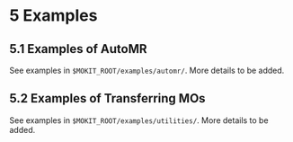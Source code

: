 # 5 Examples

## 5.1 Examples of AutoMR
See examples in `$MOKIT_ROOT/examples/automr/`. More details to be added.

## 5.2 Examples of Transferring MOs
See examples in `$MOKIT_ROOT/examples/utilities/`. More details to be added.

